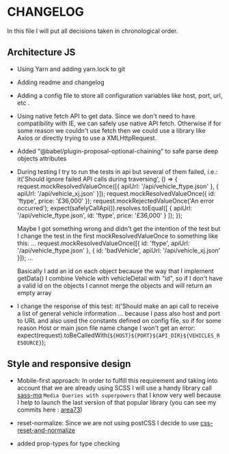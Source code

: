 # CHANGELOG

In this file I will put all decisions taken in chronological order.

## Architecture JS

* Using Yarn and adding yarn.lock to git

* Adding readme and changelog

* Adding a config file to store all configuration variables like host, port, url, etc .

* Using native fetch API to get data.
  Since we don't need to have compatibility with IE, we can safely use native API fetch. Otherwise
  if for some reason we couldn't use fetch then we could use a library like Axios or directly
  trying to use a XMLHttpRequest.

* Added "@babel/plugin-proposal-optional-chaining" to safe parse deep objects attributes

* During testing I try to run the tests in api but several of them failed, i.e.:
  it('Should ignore failed API calls during traversing', () => {
    request.mockResolvedValueOnce([{ apiUrl: '/api/vehicle_ftype.json' }, { apiUrl: '/api/vehicle_xj.json' }]);
    request.mockResolvedValueOnce({ id: 'ftype', price: '£36,000' });
    request.mockRejectedValueOnce('An error occurred');
    expect(safelyCallApi()).resolves.toEqual([
      { apiUrl: '/api/vehicle_ftype.json', id: 'ftype', price: '£36,000' }
    ]);
  });

  Maybe I got something wrong and didn't get the intention of the test but I change the test in the first
  mockResolvedValueOnce to something like this:
  ...
  request.mockResolvedValueOnce([{ id: 'ftype', apiUrl: '/api/vehicle_ftype.json' }, { id: 'badVehicle', apiUrl: '/api/vehicle_xj.json' }]);
  ...

  Basically I add an id on each object because the way that I implement getData() I combine Vehicle with vehicleDetail
  with "id", so if I don't have a valid id on the objects I cannot merge the objects and will return an empty array

* I change the response of this test:
    it('Should make an api call to receive a list of general vehicle information ...
    because I pass also host and port to URL and also used the constants defined on  config file, so
     if for some reason Host or main json file name change I won't get an error:
        expect(request).toBeCalledWith(`${HOST}${PORT}${API_DIR}${VEHICLES_RESOURCE}`);

## Style and responsive design

* Mobile-first approach: In order to fulfill this requirement and taking into account that we are
  already using SCSS I will use a handy library call [sass-mq](https://github.com/sass-mq/sass-mq)
  `Media Queries with superpowers` that I know very well because I help to launch the last version
  of that popular library (you can see my commits here : [area73](https://github.com/sass-mq/sass-mq/commits?author=area73))

* reset-normalize:  Since we are not using postCSS I decide to use [css-reset-and-normalize](https://www.npmjs.com/package/css-reset-and-normalize)

* added prop-types for type checking
